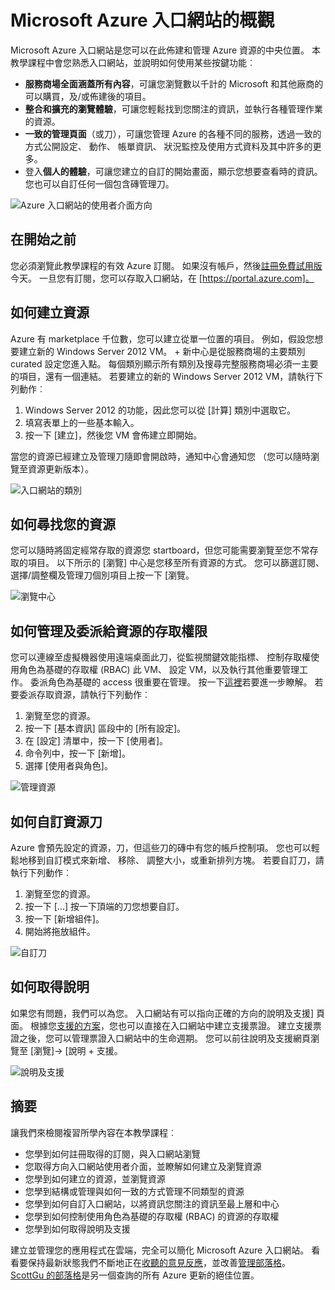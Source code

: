 <properties
    pageTitle="Microsoft Azure 入口網站的概觀"
    description="瞭解如何使用 Microsoft Azure 入口網站。"
    services=""
    documentationCenter=""
    authors="davidwrede"
    manager="dwrede"
    editor="jimbe"/>

<tags
    ms.service="na"
    ms.workload="na"
    ms.tgt_pltfrm="na"
    ms.devlang="na"
    ms.topic="hero-article"
    ms.date="12/16/2015"
    ms.author="dwrede"/>

# <a name="microsoft-azure-portal-overview"></a>Microsoft Azure 入口網站的概觀

Microsoft Azure 入口網站是您可以在此佈建和管理 Azure 資源的中央位置。  本教學課程中會您熟悉入口網站，並說明如何使用某些按鍵功能︰
- **服務商場全面涵蓋所有內容**，可讓您瀏覽數以千計的 Microsoft 和其他廠商的可以購買，及/或佈建後的項目。
- **整合和擴充的瀏覽體驗**，可讓您輕鬆找到您關注的資訊，並執行各種管理作業的資源。
- **一致的管理頁面**（或刀），可讓您管理 Azure 的各種不同的服務，透過一致的方式公開設定、 動作、 帳單資訊、 狀況監控及使用方式資料及其中許多的更多。
- 登入**個人的體驗**，可讓您建立的自訂的開始畫面，顯示您想要查看時的資訊。  您也可以自訂任何一個包含磚管理刀。

 ![Azure 入口網站的使用者介面方向][UIOrientation]

## <a name="before-you-get-started"></a>在開始之前

您必須瀏覽此教學課程的有效 Azure 訂閱。  如果沒有帳戶，然後[註冊免費試用版](https://azure.microsoft.com/pricing/free-trial/)今天。  一旦您有訂閱，您可以存取入口網站，在 [https://portal.azure.com]。

## <a name="how-to-create-a-resource"></a>如何建立資源

Azure 有 marketplace 千位數，您可以建立從單一位置的項目。  例如，假設您想要建立新的 Windows Server 2012 VM。  + 新中心是從服務商場的主要類別 curated 設定您進入點。  每個類別顯示所有類別及搜尋完整服務商場必須一主要的項目，還有一個連結。 若要建立的新的 Windows Server 2012 VM，請執行下列動作︰  

1.  Windows Server 2012 的功能，因此您可以從 [計算] 類別中選取它。  
2.  填寫表單上的一些基本輸入。
3.  按一下 [建立]，然後您 VM 會佈建立即開始。

當您的資源已經建立及管理刀隨即會開啟時，通知中心會通知您 （您可以隨時瀏覽至資源更新版本）。

![入口網站的類別][PortalCategories]


## <a name="how-to-find-your-resources"></a>如何尋找您的資源

您可以隨時將固定經常存取的資源您 startboard，但您可能需要瀏覽至您不常存取的項目。  以下所示的 [瀏覽] 中心是您移至所有資源的方式。  您可以篩選訂閱、 選擇/調整欄及管理刀個別項目上按一下 [瀏覽。

![瀏覽中心][BrowseHub]

## <a name="how-to-manage-and-delegate-access-to-a-resource"></a>如何管理及委派給資源的存取權限

您可以連線至虛擬機器使用遠端桌面此刀，從監視關鍵效能指標、 控制存取權使用角色為基礎的存取權 (RBAC) 此 VM、 設定 VM，以及執行其他重要管理工作。  委派角色為基礎的 access 很重要在管理。  按一下[這裡](./active-directory/role-based-access-control-configure.md)若要進一步瞭解。 若要委派存取資源，請執行下列動作︰

1.  瀏覽至您的資源。
2.  按一下 [基本資訊] 區段中的 [所有設定]。
3.  在 [設定] 清單中，按一下 [使用者]。
4.  命令列中，按一下 [新增]。
5.  選擇 [使用者與角色]。

![管理資源][ManageResource]

## <a name="how-to-customize-a-resource-blade"></a>如何自訂資源刀

Azure 會預先設定的資源，刀，但這些刀的磚中有您的帳戶控制項。  您也可以輕鬆地移到自訂模式來新增、 移除、 調整大小，或重新排列方塊。 若要自訂刀，請執行下列動作︰

1.  瀏覽至您的資源。
2.  按一下 [...] 按一下頂端的刀您想要自訂。
3.  按一下 [新增組件]。
4.  開始將拖放組件。  

![自訂刀][CustomizeBlades]

## <a name="how-to-get-help"></a>如何取得說明

如果您有問題，我們可以為您。  入口網站有可以指向正確的方向的說明及支援] 頁面。  根據您[支援的方案](https://azure.microsoft.com/support/plans/)，您也可以直接在入口網站中建立支援票證。  建立支援票證之後，您可以管理票證入口網站中的生命週期。 您可以前往說明及支援網頁瀏覽至 [瀏覽]-> [說明 + 支援。  

![說明及支援][HelpSupport]

## <a name="summary"></a>摘要

讓我們來檢閱複習所學內容在本教學課程︰
- 您學到如何註冊取得的訂閱，與入口網站瀏覽
- 您取得方向入口網站使用者介面，並瞭解如何建立及瀏覽資源
- 您學到如何建立的資源，並瀏覽資源
- 您學到結構或管理與如何一致的方式管理不同類型的資源
- 您學到如何自訂入口網站，以將資訊您關注的資訊至最上層和中心
- 您學到如何控制使用角色為基礎的存取權 (RBAC) 的資源的存取權
- 您學到如何取得說明及支援

建立並管理您的應用程式在雲端，完全可以簡化 Microsoft Azure 入口網站。  看看要保持最新狀態我們不斷地正在[收聽的意見反應](https://feedback.azure.com/forums/223579-azure-preview-portal/)，並改善[管理部落格](https://azure.microsoft.com/blog/topics/management/)。  [ScottGu 的部落格](http://weblogs.asp.net/scottgu)是另一個查詢的所有 Azure 更新的絕佳位置。

[UIOrientation]: ./media/azure-portal-how-to-use/azure_portal_1.png
[PortalCategories]: ./media/azure-portal-how-to-use/azure_portal_2.png
[BrowseHub]: ./media/azure-portal-how-to-use/azure_portal_3.png
[ManageResource]: ./media/azure-portal-how-to-use/azure_portal_4.png
[CustomizeBlades]: ./media/azure-portal-how-to-use/azure_portal_5.png
[HelpSupport]: ./media/azure-portal-how-to-use/azure_portal_6.png
